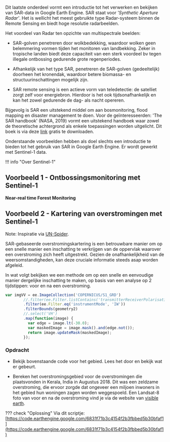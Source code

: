 Dit laatste onderdeel vormt een introductie tot het verwerken en bekijken van SAR-data in Google Earth Engine. SAR staat voor *'Synthetic Aperture Radar'*. Het is wellicht het meest gebruikte type Radar-systeem binnen de Remote Sensing en biedt hoge resolutie radarbeelden.

Het voordeel van Radar ten opzichte van multispectrale beelden:

- SAR-golven penetreren door wolkbedekking, waardoor wolken geen belemmering vormen tijden het monitoren van landbekking. Zeker in tropische landen biedt deze capaciteit van een sterk voordeel bv tegen illegale ontbossing gedurende grote regenperiodes.

- Afhankelijk van het type SAR, penetreren de SAR-golven (gedeeltelijk) doorheen het kronendak, waardoor betere biomassa- en structuurinschattingen mogelijk zijn.

- SAR remote sensing is een actieve vorm van teledetectie: de satelliet zorgt zelf voor energiebron. Hierdoor is het ook tijdsonafhankelijk en kan het zowel gedurende de dag- als nacht opereren.

Bijgevolg is SAR een uitstekend middel om aan bosmonitoring, flood mapping en disaster management te doen. Voor de geïnteresseerden: 'The SAR handbook' (NASA, 2019) vormt een uitstekend handboek waar zowel de theoretische achtergrond als enkele toepassingen worden uitgelicht. Dit boek is via deze [link](https://servirglobal.net/Global/Articles/Article/2674/sar-handbook-comprehensive-methodologies-for-forest-monitoring-and-biomass-estimation) gratis te downloaden.


Onderstaande voorbeelden hebben als doel slechts een introductie te bieden tot het gebruik van SAR in Google Earth Engine. Er wordt gewerkt met Sentinel-1 data.

!!! info "Over Sentinel-1"



## Voorbeeld 1 - Ontbossingsmonitoring met Sentinel-1
**Near-real time Forest Monitoring**


## Voorbeeld 2 - Kartering van overstromingen met Sentinel-1

Note: Inspiratie via [UN-Spider](https://code.earthengine.google.com/f5c2f984c053c8ea574bfcd4040d084e).

SAR-gebaseerde overstromingskartering is een betrouwbare manier om op een snelle manier een inschatting te verkrijgen van de oppervlak waarover een overstroming zich heeft uitgestrekt. Gezien de onafhankelijkheid van de weersomstandigheden, kan deze cruciale informatie steeds asap worden afgeleid.

In wat volgt bekijken we een methode om op een snelle en eenvoudige manier dergelijke inschatting te maken, op basis van een analyse op 2 tijdstippen: voor en na een overstroming.

```javascript
var imgVV = ee.ImageCollection('COPERNICUS/S1_GRD')
        //.filter(ee.Filter.listContains('transmitterReceiverPolarisation', 'VV'))
        .filter(ee.Filter.eq('instrumentMode', 'IW'))
        .filterBounds(geometry2)
        //.select('VH')
        .map(function(image) {
          var edge = image.lt(-30.0);
          var maskedImage = image.mask().and(edge.not());
          return image.updateMask(maskedImage);
        });
```

### Opdracht
* Bekijk bovenstaande code voor het gebied. Lees het door en bekijk wat er gebeurt.  

* Bereken het overstromingsgebied voor de overstromingen die plaatsvonden in Kerala, India in Augustus 2018. Dit was een zeldzame overstroming, die ervoor zorgde dat ongeveer een miljoen inwoners in het gebied hun woningen zagen worden weggespoeld. Een Landsat-8 foto van voor en na de overstroming vind je via de website van [visible earth](https://landsat.visibleearth.nasa.gov/view.php?id=92669).

??? check "Oplossing"
    Via dit scriptje: [https://code.earthengine.google.com/6831f71b3c4154f2b3fbbed5b30bfaf1](https://code.earthengine.google.com/6831f71b3c4154f2b3fbbed5b30bfaf1)